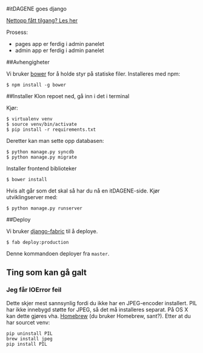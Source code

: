 #itDAGENE goes django

[Nettopp fått tilgang? Les her](https://github.com/itdagene-ntnu/itdagene/wiki/Erfaringskriv)

Prosess:
* pages app er ferdig i admin panelet
* admin app er ferdig i admin panelet

##Avhengigheter

Vi bruker [bower](http://bower.io) for å holde styr på statiske filer. Installeres med npm:

    $ npm install -g bower

##Installer
Klon repoet ned, gå inn i det i terminal

Kjør:

    $ virtualenv venv
    $ source venv/bin/activate
    $ pip install -r requirements.txt

Deretter kan man sette opp databasen:

    $ python manage.py syncdb
    $ python manage.py migrate
    
Installer frontend biblioteker
    
    $ bower install

Hvis alt går som det skal så har du nå en itDAGENE-side. Kjør utviklingserver med:

    $ python manage.py runserver

##Deploy

Vi bruker [django-fabric](http://github.com/mocco/django-fabric) til å deploye.


    $ fab deploy:production
    
Denne kommandoen deployer fra `master`.

## Ting som kan gå galt

### Jeg får IOError feil

Dette skjer mest sannsynlig fordi du ikke har en JPEG-encoder installert. PIL har ikke
innebygd støtte for JPEG, så det må installeres separat. På OS X kan dette gjøres vha.
[Homebrew](http://brew.sh/) (du bruker Homebrew, sant?). Etter at du har sourcet venv:

    pip uninstall PIL
    brew install jpeg
    pip install PIL
